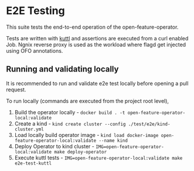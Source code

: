# E2E Testing

This suite tests the end-to-end operation of the open-feature-operator.

Tests are written with [kuttl](https://kuttl.dev/) and assertions are executed from a curl enabled Job.
Ngnix reverse proxy is used as the workload where flagd get injected using OFO annotations.

## Running and validating locally

It is recommended to run and validate e2e test locally before opening a pull request.

To run locally (commands are executed from the project root level),

1. Build the operator locally - `docker build . -t open-feature-operator-local:validate`
2. Create a kind - `kind create cluster --config ./test/e2e/kind-cluster.yml`
3. Load locally build operator image - `kind load docker-image open-feature-operator-local:validate --name kind`
4. Deploy Operator to kind cluster - `IMG=open-feature-operator-local:validate make deploy-operator`
5. Execute kuttl tests - `IMG=open-feature-operator-local:validate make e2e-test-kuttl`

